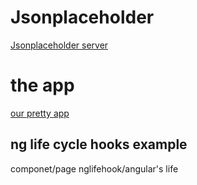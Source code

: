 # Jsonplaceholder

[Jsonplaceholder server](https://jsonplaceholder.typicode.com/guide.html) 

# the app
[our pretty app](https://bresleveloper.github.io/Jsonplaceholder-app/)

## ng life cycle hooks example
componet/page nglifehook/angular's life
